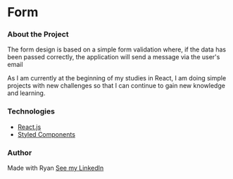 <h1> Form</h1>

<h3>About the Project</h3>

<p> The form design is based on a simple form validation where, if the data has been passed correctly, the application will send a message via the user's email </p>

<p> As I am currently at the beginning of my studies in React, I am doing simple projects with new challenges so that I can continue to gain new knowledge and learning. </p>

<h3 >Technologies</h3>
<ul>
    <li> <a href='https://pt-br.reactjs.org/'> React.js </a> </li>
    <li> <a href='https://styled-components.com/'> Styled Components </a> </li>
</ul>

<h3> Author </h3>

Made with Ryan [See my LinkedIn](https://www.linkedin.com/in/ryanns7/)
